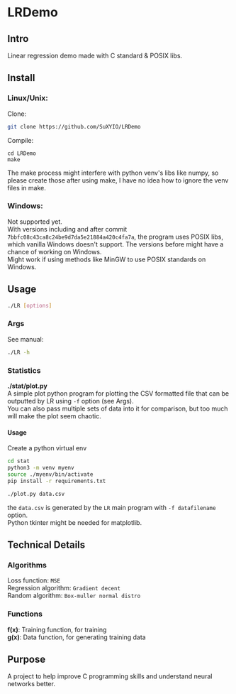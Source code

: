 # LRDemo

## Intro

Linear regression demo made with C standard & POSIX libs.

## Install

### Linux/Unix:

Clone:

```bash
git clone https://github.com/SuXYIO/LRDemo
```

Compile:

```
cd LRDemo
make
```

The make process might interfere with python venv's libs like numpy, so please create those after using make, I have no idea how to ignore the venv files in make.

### Windows:

Not supported yet.  
With versions including and after commit `7bbfc08c43ca8c24be9d7da5e21884a420c4fa7a`, the program uses POSIX libs, which vanilla Windows doesn't support. The versions before might have a chance of working on Windows.  
Might work if using methods like MinGW to use POSIX standards on Windows.

## Usage

```bash
./LR [options]
```

### Args

See manual:

```bash
./LR -h
```

### Statistics

**./stat/plot.py**  
 A simple plot python program for plotting the CSV formatted file that can be outputted by LR using `-f` option (see Args).  
 You can also pass multiple sets of data into it for comparison, but too much will make the plot seem chaotic.

#### Usage

Create a python virtual env

```bash
cd stat
python3 -m venv myenv
source ./myenv/bin/activate
pip install -r requirements.txt

./plot.py data.csv
```

the `data.csv` is generated by the `LR` main program with `-f datafilename` option.  
Python tkinter might be needed for matplotlib.

## Technical Details

### Algorithms

Loss function: `MSE`  
Regression algorithm: `Gradient decent`  
Random algorithm: `Box-muller normal distro`

### Functions

**f(x)**: Training function, for training  
**g(x)**: Data function, for generating training data

## Purpose

A project to help improve C programming skills and understand neural networks better.
